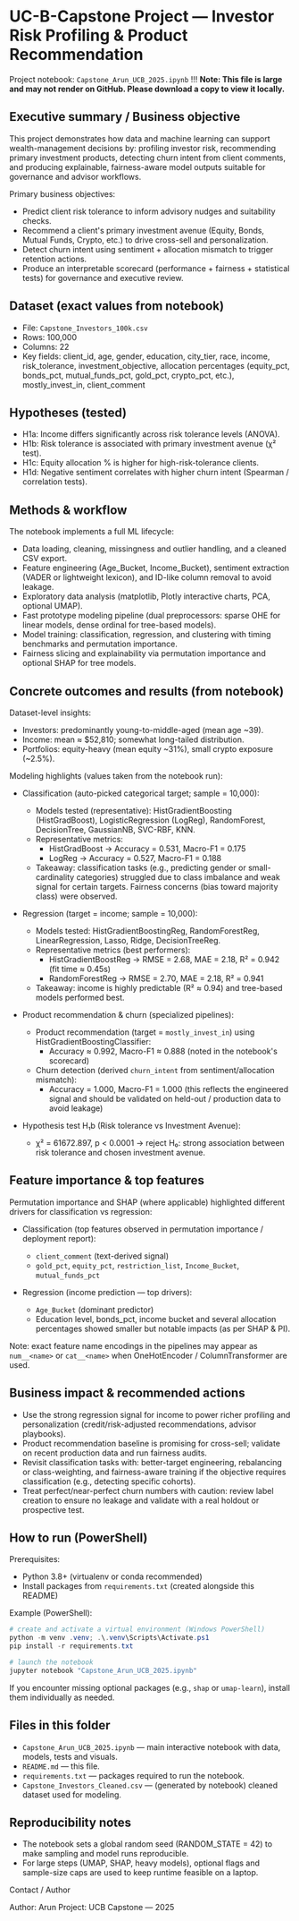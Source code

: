 # UC-B-Capstone Project — Investor Risk Profiling & Product Recommendation 

Project notebook: `Capstone_Arun_UCB_2025.ipynb`
!!! **Note: This file is large and may not render on GitHub. Please download a copy to view it locally.**

## Executive summary / Business objective

This project demonstrates how data and machine learning can support wealth-management decisions by: profiling investor risk, recommending primary investment products, detecting churn intent from client comments, and producing explainable, fairness-aware model outputs suitable for governance and advisor workflows.

Primary business objectives:
- Predict client risk tolerance to inform advisory nudges and suitability checks.
- Recommend a client's primary investment avenue (Equity, Bonds, Mutual Funds, Crypto, etc.) to drive cross-sell and personalization.
- Detect churn intent using sentiment + allocation mismatch to trigger retention actions.
- Produce an interpretable scorecard (performance + fairness + statistical tests) for governance and executive review.


## Dataset (exact values from notebook)

- File: `Capstone_Investors_100k.csv`
- Rows: 100,000
- Columns: 22
- Key fields: client_id, age, gender, education, city_tier, race, income, risk_tolerance, investment_objective, allocation percentages (equity_pct, bonds_pct, mutual_funds_pct, gold_pct, crypto_pct, etc.), mostly_invest_in, client_comment


## Hypotheses (tested)

- H1a: Income differs significantly across risk tolerance levels (ANOVA).
- H1b: Risk tolerance is associated with primary investment avenue (χ² test).
- H1c: Equity allocation % is higher for high-risk-tolerance clients.
- H1d: Negative sentiment correlates with higher churn intent (Spearman / correlation tests).


## Methods & workflow

The notebook implements a full ML lifecycle:
- Data loading, cleaning, missingness and outlier handling, and a cleaned CSV export.
- Feature engineering (Age_Bucket, Income_Bucket), sentiment extraction (VADER or lightweight lexicon), and ID-like column removal to avoid leakage.
- Exploratory data analysis (matplotlib, Plotly interactive charts, PCA, optional UMAP).
- Fast prototype modeling pipeline (dual preprocessors: sparse OHE for linear models, dense ordinal for tree-based models).
- Model training: classification, regression, and clustering with timing benchmarks and permutation importance.
- Fairness slicing and explainability via permutation importance and optional SHAP for tree models.


## Concrete outcomes and results (from notebook)

Dataset-level insights:
- Investors: predominantly young-to-middle-aged (mean age ~39).
- Income: mean ≈ $52,810; somewhat long-tailed distribution.
- Portfolios: equity-heavy (mean equity ~31%), small crypto exposure (~2.5%).

Modeling highlights (values taken from the notebook run):

- Classification (auto-picked categorical target; sample = 10,000):
   - Models tested (representative): HistGradientBoosting (HistGradBoost), LogisticRegression (LogReg), RandomForest, DecisionTree, GaussianNB, SVC-RBF, KNN.
   - Representative metrics:
      - HistGradBoost → Accuracy = 0.531, Macro-F1 = 0.175
      - LogReg        → Accuracy = 0.527, Macro-F1 = 0.188
   - Takeaway: classification tasks (e.g., predicting gender or small-cardinality categories) struggled due to class imbalance and weak signal for certain targets. Fairness concerns (bias toward majority class) were observed.

- Regression (target = income; sample = 10,000):
   - Models tested: HistGradientBoostingReg, RandomForestReg, LinearRegression, Lasso, Ridge, DecisionTreeReg.
   - Representative metrics (best performers):
      - HistGradientBoostReg → RMSE = 2.68, MAE = 2.18, R² = 0.942 (fit time ≈ 0.45s)
      - RandomForestReg      → RMSE = 2.70, MAE = 2.18, R² = 0.941
   - Takeaway: income is highly predictable (R² ≈ 0.94) and tree-based models performed best.

- Product recommendation & churn (specialized pipelines):
   - Product recommendation (target = `mostly_invest_in`) using HistGradientBoostingClassifier:
      - Accuracy ≈ 0.992, Macro-F1 ≈ 0.888 (noted in the notebook's scorecard)
   - Churn detection (derived `churn_intent` from sentiment/allocation mismatch):
      - Accuracy = 1.000, Macro-F1 = 1.000 (this reflects the engineered signal and should be validated on held-out / production data to avoid leakage)

- Hypothesis test H₁b (Risk tolerance vs Investment Avenue):
   - χ² = 61672.897, p < 0.0001 → reject H₀: strong association between risk tolerance and chosen investment avenue.


## Feature importance & top features

Permutation importance and SHAP (where applicable) highlighted different drivers for classification vs regression:

- Classification (top features observed in permutation importance / deployment report):
   - `client_comment` (text-derived signal)
   - `gold_pct`, `equity_pct`, `restriction_list`, `Income_Bucket`, `mutual_funds_pct`

- Regression (income prediction — top drivers):
   - `Age_Bucket` (dominant predictor)
   - Education level, bonds_pct, income bucket and several allocation percentages showed smaller but notable impacts (as per SHAP & PI).

Note: exact feature name encodings in the pipelines may appear as `num__<name>` or `cat__<name>` when OneHotEncoder / ColumnTransformer are used.


## Business impact & recommended actions

- Use the strong regression signal for income to power richer profiling and personalization (credit/risk-adjusted recommendations, advisor playbooks).
- Product recommendation baseline is promising for cross-sell; validate on recent production data and run fairness audits.
- Revisit classification tasks with: better-target engineering, rebalancing or class-weighting, and fairness-aware training if the objective requires classification (e.g., detecting specific cohorts).
- Treat perfect/near-perfect churn numbers with caution: review label creation to ensure no leakage and validate with a real holdout or prospective test.


## How to run (PowerShell)

Prerequisites:
- Python 3.8+ (virtualenv or conda recommended)
- Install packages from `requirements.txt` (created alongside this README)

Example (PowerShell):

```powershell
# create and activate a virtual environment (Windows PowerShell)
python -m venv .venv; .\.venv\Scripts\Activate.ps1
pip install -r requirements.txt

# launch the notebook
jupyter notebook "Capstone_Arun_UCB_2025.ipynb"
```

If you encounter missing optional packages (e.g., `shap` or `umap-learn`), install them individually as needed.


## Files in this folder

- `Capstone_Arun_UCB_2025.ipynb` — main interactive notebook with data, models, tests and visuals.
- `README.md` — this file.
- `requirements.txt` — packages required to run the notebook.
- `Capstone_Investors_Cleaned.csv` — (generated by notebook) cleaned dataset used for modeling.


## Reproducibility notes

- The notebook sets a global random seed (RANDOM_STATE = 42) to make sampling and model runs reproducible.
- For large steps (UMAP, SHAP, heavy models), optional flags and sample-size caps are used to keep runtime feasible on a laptop.


Contact / Author

Author: Arun
Project: UCB Capstone — 2025

